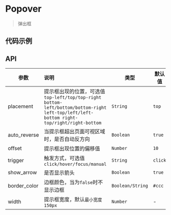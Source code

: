 # Popover

> 弹出框

## 代码示例

<test></test>

<script>
  import test from '@/pages/demo/Popover.vue';

  export default {
    components: {
      test
    }
  }
</script>

## API

| 参数 | 说明 | 类型 | 默认值 |
| ----|:-----| ---- | ---- |
| placement | 提示框出现的位置，可选值`top-left/top/top-right bottom-left/bottom/bottom-right left-top/left/left-bottom right-top/right/right-bottom`  | `String` | `top` |
| auto_reverse | 当提示框超出页面可视区域时，是否自动反方向 | `Boolean` | `true` |
| offset | 提示框出现位置的偏移值 | `Number` | `10` |
| trigger | 触发方式，可选值`click/hover/focus/manual` | `String` | `click` |
| show_arrow | 是否显示箭头 | `Boolean` | `true` |
| border_color | 边框颜色，当为`false`时不显示边框 | `Boolean/String` | `#ccc` |
| width | 提示框宽度，默认`最小宽度150px` | `Number` | - |

